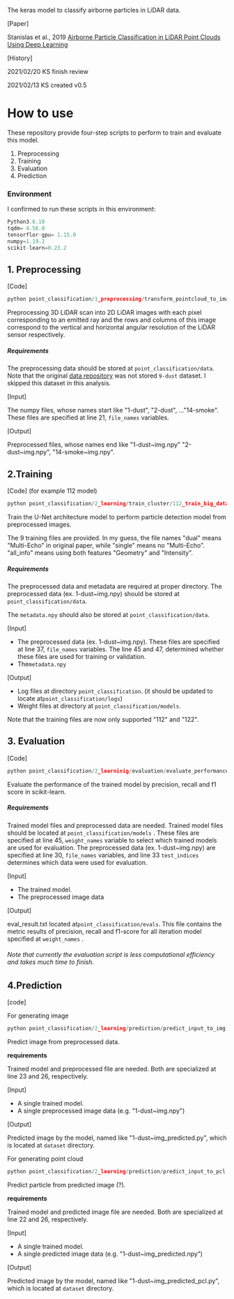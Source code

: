 The keras model to classify airborne particles in LiDAR data.

[Paper]

Stanislas et al., 2019 [Airborne Particle Classification in LiDAR Point Clouds Using Deep Learning](https://eprints.qut.edu.au/133596/)

[History] 

2021/02/20 KS finish review

2021/02/13 KS created v0.5

# How to use 

These repository provide four-step scripts to perform to train and evaluate this model.

1. Preprocessing
2. Training 
3. Evaluation
4. Prediction

### Environment

I confirmed to run these scripts in this environment:

```python
Python3.6.10
tqdm= 4.56.0
tensorflor-gpu= 1.15.0
numpy=1.19.2
scikit-learn=0.23.2
```



## 1. Preprocessing

[Code]

```python
python point_classification/1_preprocessing/transform_pointcloud_to_image_representation.py
```

Preprocessing 3D LiDAR scan into 2D LiDAR images with each pixel corresponding to an emitted ray and the rows and columns of this image correspond to the vertical and horizontal angular resolution of the LiDAR sensor respectively.

##### Requirements 

The preprocessing data should be stored at `point_classification/data`. Note that the original [data repository](https://cloudstor.aarnet.edu.au/plus/s/oQwj9AkaLlqNU1a) was not stored `9-dust` dataset. I skipped this dataset in this analysis.

[Input]

The numpy files, whose names start like "1-dust", "2-dust", ..."14-smoke". These files are specified at line 21,  `file_names` variables.

[Output]

Preprocessed files, whose names end like "1-dust\~img.npy" "2-dust\~img.npy", "14-smoke~img.npy".

## 2.Training

[Code] (for example 112 model)

```python
python point_classification/2_learning/train_cluster/112_train_big_dataset_dual_point_cloud_all_info_validated_update.py
```

Train the U-Net architecture model to perform particle detection model from preprocessed images.

The 9 training files are provided. In my guess, the file names "dual" means "Multi-Echo" in original paper, while "single" means no "Multi-Echo". "all_info" means using both features "Geometry" and "Intensity". 

##### Requirements

The preprocessed data and metadata  are required at proper directory. The preprocessed data (ex. 1-dust~img.npy) should be stored at `point_classification/data`.

The `metadata.npy` should also be stored at `point_classification/data`.

[Input]

- The preprocessed data (ex. 1-dust~img.npy).  These files are specified at line 37,  `file_names` variables. The line 45 and 47, determined whether these files are used for training or validation.
- The`metadata.npy`

[Output]

- Log files at directory `point_classification`. (it should be updated to locate at`point_classification/logs`)
- Weight files at directory at `point_classification/models`.

Note that the training files are now only supported "112" and "122".

## 3. Evaluation

[Code]

```python
python point_classification/2_learninig/evaluation/evaluate_performance_on_model.py
```

Evaluate the performance of the trained model by precision, recall and f1 score in scikit-learn.

##### Requirements 

Trained model files and preprocessed data are needed. Trained model files should be located at `point_classification/models` . These files are specified at line 45, `weight_names` variable to select which trained models are used for evaluation. The preprocessed data (ex. 1-dust~img.npy)  are specified at line 30,  `file_names` variables, and line 33 `test_indices` determines which data were used for evaluation.

[Input]

- The trained model.
- The preprocessed image data

[Output]

eval_result.txt located at`point_classification/evals`. This file contains the metric results of precision, recall and f1-score for all iteration model specified at `weight_names` .

###### Note that currently the evaluation script is less computational efficiency and takes much time to finish. 

## 4.Prediction

[code]

For generating image

```python
python point_classification/2_learning/prediction/predict_input_to_img.py
```

Predict image from preprocessed data. 

**requirements**

Trained model and preprocessed file are needed. Both are specialized at line 23 and 26, respectively.

[Input]

- A single trained model.
- A single preprocessed image data (e.g. "1-dust~img.npy")

[Output]

Predicted image by the model, named like "1-dust~img_predicted.py", which is located at `dataset` directory.

For generating point cloud 

```python
python point_classification/2_learning/prediction/predict_input_to_pcl.py
```

Predict particle from predicted image (?).

**requirements**

Trained model and predicted image file are needed. Both are specialized at line 22 and 26, respectively.

[Input]

- A single trained model.
- A single predicted image data (e.g. "1-dust~img_predicted.npy")

[Output]

Predicted image by the model, named like "1-dust~img_predicted_pcl.py", which is located at `dataset` directory.

